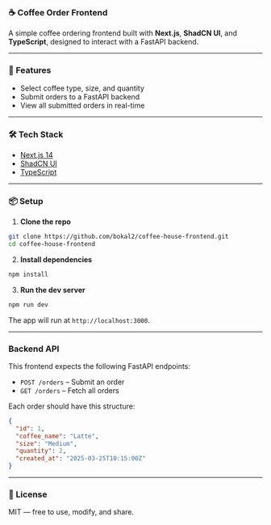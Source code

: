 
### ☕ Coffee Order Frontend

A simple coffee ordering frontend built with **Next.js**, **ShadCN UI**, and **TypeScript**, designed to interact with a FastAPI backend.

---

### 🚀 Features

- Select coffee type, size, and quantity
- Submit orders to a FastAPI backend
- View all submitted orders in real-time

---

### 🛠 Tech Stack

- [Next.js 14](https://nextjs.org/)
- [ShadCN UI](https://ui.shadcn.com/)
- [TypeScript](https://www.typescriptlang.org/)

---

### 📦 Setup

1. **Clone the repo**

```bash
git clone https://github.com/bokal2/coffee-house-frontend.git
cd coffee-house-frontend
```

2. **Install dependencies**

```bash
npm install
```

3. **Run the dev server**

```bash
npm run dev
```

The app will run at `http://localhost:3000`.

---

### Backend API

This frontend expects the following FastAPI endpoints:

- `POST /orders` – Submit an order
- `GET /orders` – Fetch all orders

Each order should have this structure:

```json
{
  "id": 1,
  "coffee_name": "Latte",
  "size": "Medium",
  "quantity": 2,
  "created_at": "2025-03-25T10:15:00Z"
}
```

---

### 📄 License

MIT — free to use, modify, and share.
